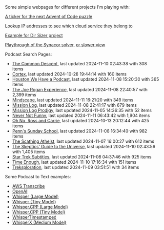 Some simple webpages for different projects I'm playing with:

[A ticker for the next Advent of Code puzzle](https://seligman.github.io/aoc_ticker.html)

[Lookup IP addresses to see which cloud service they belong to](https://seligman.github.io/cloud-ips/index.html)

[Example for Dir Sizer project](https://seligman.github.io/dir_sizer/cost_example.html)

[Playthrough of the Synacor solver](https://seligman.github.io/synacor/run_script_speed.html), [or slower view](https://seligman.github.io/synacor/run_script.html)

Podcast Search Pages:
<!-- Podcasts Start -->
* [The Common Descent](https://seligman.github.io/podcasts/common_descent/common_descent.html), last updated 2024-11-10 02:43:38 with 308 items
* [Cortex](https://seligman.github.io/podcasts/cortex_pod/cortex_pod.html), last updated 2024-10-28 19:44:14 with 160 items
* [Houston We Have a Podcast](https://seligman.github.io/podcasts/houston_we_have_a_podcast/houston_we_have_a_podcast.html), last updated 2024-11-08 15:20:30 with 365 items
* [The Joe Rogan Experience](https://seligman.github.io/podcasts/jre/jre.html), last updated 2024-11-08 22:40:57 with 2,399 items
* [Mindscape](https://seligman.github.io/podcasts/mindscape/mindscape.html), last updated 2024-11-11 16:21:20 with 349 items
* [Mission Log](https://seligman.github.io/podcasts/mission_log/mission_log.html), last updated 2024-11-08 22:41:17 with 679 items
* [Mission Log Prodigy](https://seligman.github.io/podcasts/ml_prodigy/ml_prodigy.html), last updated 2024-11-05 14:36:35 with 52 items
* [Never Not Funny](https://seligman.github.io/podcasts/nevernotfunny/nevernotfunny.html), last updated 2024-11-11 06:43:42 with 1,904 items
* [Oh No, Ross and Carrie](https://seligman.github.io/podcasts/oh_no/oh_no.html), last updated 2024-10-13 20:12:44 with 425 items
* [Penn's Sunday School](https://seligman.github.io/podcasts/penn_sunday_school/penn_sunday_school.html), last updated 2024-11-06 16:34:40 with 982 items
* [The Scathing Atheist](https://seligman.github.io/podcasts/scathing/scathing.html), last updated 2024-11-07 16:00:27 with 612 items
* [The Skeptics' Guide to the Universe](https://seligman.github.io/podcasts/sgu/sgu.html), last updated 2024-11-10 02:43:56 with 1,405 items
* [Star Trek Subtitles](https://seligman.github.io/star_trek_subtitles/star_trek_subtitles.html), last updated 2024-11-08 04:37:46 with 925 items
* [Time Enough](https://seligman.github.io/podcasts/time_enough/time_enough.html), last updated 2024-11-10 17:16:34 with 151 items
* [Treksploration](https://seligman.github.io/podcasts/treksploration/treksploration.html), last updated 2024-11-09 03:51:51 with 34 items
<!-- Podcasts End -->

Some Podcast to Text examples:
* [AWS Transcribe](https://seligman.github.io/podcast_to_text/Example-Results-AWS-Transcribe.html)
* [OpenAI](https://seligman.github.io/podcast_to_text/Example-Results-OpenAI.html)
* [Whisper (Large Model)](https://seligman.github.io/podcast_to_text/Example-Results-Whisper-Large.html)
* [Whisper (Tiny Model)](https://seligman.github.io/podcast_to_text/Example-Results-Whisper-Tiny.html)
* [Whisper.CPP (Large Model)](https://seligman.github.io/podcast_to_text/Example-Results-Whisper_CPP-Large.html)
* [Whisper.CPP (Tiny Model)](https://seligman.github.io/podcast_to_text/Example-Results-Whisper_CPP-Tiny.html)
* [WhisperTimestamped](https://seligman.github.io/podcast_to_text/Example-Results-WhisperTimestamped-Medium.html)
* [WhisperX (Medium Model)](https://seligman.github.io/podcast_to_text/Example-Results-WhisperX-Medium.html)
